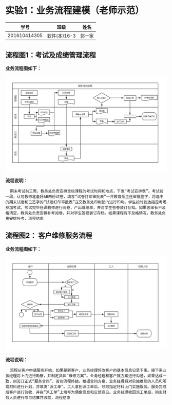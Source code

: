 ﻿# 实验1：业务流程建模（老师示范）
|学号|班级|姓名|
|:-------:|:-------------: | :----------:|
|201610414305|软件(本)16-3|郭一家|

## 流程图1：考试及成绩管理流程

**业务流程图如下：**

![liucheng1](liucheng1.jpg)

**流程说明：**

      期末考试前三周，教务处负责安排全校课程的考试时间和地点，下发“考试安排表”。考试前一周，认可教师准备好AB两份试卷，填写“试卷打印审批表”一并教育系主任审批签字，将选中的期末试卷和已签字的“试卷打印审批表”送交教务处印刷部门进行印刷。学生按时到达指定考场参加考试，考试完毕任课教师进行阅卷，产出成绩单，并对学生答卷装订存档。如果客串有不及格清空，教务处负责安排补考阅卷，并对学生答卷装订存档。如果课程有不及格情况，教务处负责安排补考，流程结束

## 流程图2： 客户维修服务流程

**业务流程图如下：**

![liucheng2](liucheng2.jpg)

**流程说明：**

      流程从客户申请服务开始，如果是新客户，业务经理将改客户的基本信息记录下来。接下来业务经理将上门进行勘察，并制定具体“维修方案”。业务经理和客户就方案进行沟通，如果达成一致，则签订正式“服务合同”，否则流程终结。根据合同方案，业务经理将对实施维修的人员和所需材料进行计划，并填发“派工单”。工人拿到派工单后，领取指定材料上门实施服务。服务完成后客户进行验收，并在“派工单”上填写为偶像信息和反馈意见。业务经理收回派工单后，同志财务人员进行项目结算并收款，流程结束